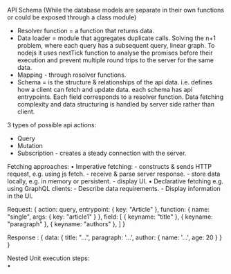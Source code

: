 API Schema
(While the database models are separate in their own functions or could be exposed through a class module)

- Resolver function = a function that returns data.
- Data loader = module that aggregates duplicate calls. Solving the n+1 problem, where each query has a subsequent query, linear graph. To nodejs it uses nextTick function to analyse the promises before their execution and prevent multiple round trips to the server for the same data.
- Mapping - through rosolver functions.
- Schema = is the structure & relationships of the api data. i.e. defines how a client can fetch and update data.
    each schema has api entrypoints. Each field corresponds to a resolver function.
Data fetching complexity and data structuring is handled by server side rather than client.

3 types of possible api actions: 
- Query
- Mutation
- Subscription - creates a steady connection with the server.

Fetching approaches: 
• Imperative fetching: 
    - constructs & sends HTTP request, e.g. using js fetch.
    - receive & parse server response.
    - store data locally, e.g. in memory or persistent. 
    - display UI.
• Declarative fetching e.g. using GraphQL clients: 
    - Describe data requirements.
    - Display information in the UI.

Request: 
{
    action: query,
    entrypoint: {
        key: "Article"
    },
    function: {
        name: "single",
        args: {
            key: "article1"
        }
    },
    field: [
        {
            keyname: "title"
        },
        {
            keyname: "paragraph"
        },
        {
            keyname: "authors"
        },
    ]
}

Response :
{
    data: {
        title: "...",
        paragraph: '...',
        author: {
            name: '...',
            age: 20
        }
    }
}


Nested Unit execution steps:  
• 